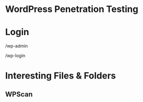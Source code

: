 # WordPress Penetration Testing

# Login

/wp-admin

/wp-login

# Interesting Files & Folders



## WPScan
